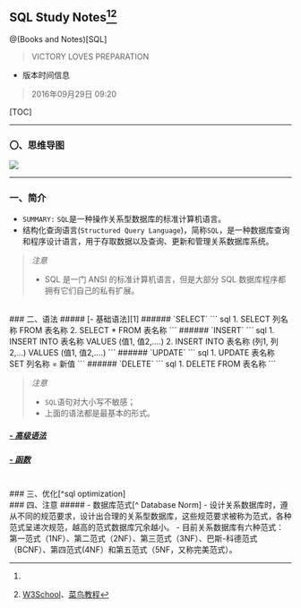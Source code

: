 ## SQL Study Notes[^ history version][^ reference]

@(Books and Notes)[SQL]

> VICTORY LOVES PREPARATION

[^ reference]: [W3School][1]、[菜鸟教程][2]

[^ history version]: 
- 版本时间信息<br>
> 2016年09月29日 09:20

[TOC]

***
### 〇、思维导图
![](http://i1.piimg.com/567571/dcd95355556a325a.png)
***

### 一、简介
- `SUMMARY:` `SQL`是一种操作关系型数据库的标准计算机语言。
- 结构化查询语言(`Structured Query Language`)，简称`SQL`，是一种数据库查询和程序设计语言，用于存取数据以及查询、更新和管理关系数据库系统。

> *注意*
> - SQL 是一门 ANSI 的标准计算机语言，但是大部分 SQL 数据库程序都拥有它们自己的私有扩展。

<br>
### 二、语法
##### [- 基础语法][1]
###### `SELECT`
``` sql
1. SELECT 列名称 FROM 表名称
2. SELECT * FROM 表名称
```
###### `INSERT`
``` sql
1. INSERT INTO 表名称 VALUES (值1, 值2,....)
2. INSERT INTO 表名称 (列1, 列2,...) VALUES (值1, 值2,....)
``` 
###### `UPDATE`
``` sql
1. UPDATE 表名称 SET 列名称 = 新值
``` 
###### `DELETE`
``` sql
1. DELETE FROM 表名称
``` 

> *注意*
> - `SQL`语句对大小写不敏感；
> - 上面的语法都是最基本的形式。

##### [- 高级语法][3]
##### [- 函数][4]

<br>
### 三、优化[^sql optimization]

[^sql optimization]: [CSDN][7]、[51CTO][8]、[GitHub][9]

<br>
### 四、注意
##### - 数据库范式[^ Database Norm]
- 设计关系数据库时，遵从不同的规范要求，设计出合理的关系型数据库，这些规范要求被称为范式，各种范式呈递次规范，越高的范式数据库冗余越小。
- 目前关系数据库有六种范式：第一范式（1NF）、第二范式（2NF）、第三范式（3NF）、巴斯-科德范式（BCNF）、第四范式(4NF）和第五范式（5NF，又称完美范式）。

[^ Database Norm]: [百度百科][5]、[博客园][6]

[1]: http://www.w3school.com.cn/sql/index.asp
[2]: http://www.runoob.com/sql/sql-tutorial.html
[3]: http://www.w3school.com.cn/sql/sql_top.asp
[4]: http://www.w3school.com.cn/sql/sql_functions.asp
[5]: http://baike.baidu.com/link?url=VsLEChHk_XwvTQaej_2EbCJZg8xezJH0V5BuE49lutcNeM0hfC6shUcadRsRRJyWN2XTQZLGmhz7OO-S53J5va
[6]: http://www.cnblogs.com/linjiqin/archive/2012/04/01/2428695.html
[7]: http://blog.csdn.net/hguisu/article/details/5731629
[8]: http://database.51cto.com/art/200904/118526.htm
[9]: https://github.com/account4github/note/wiki/mysql%E4%BC%98%E5%8C%96